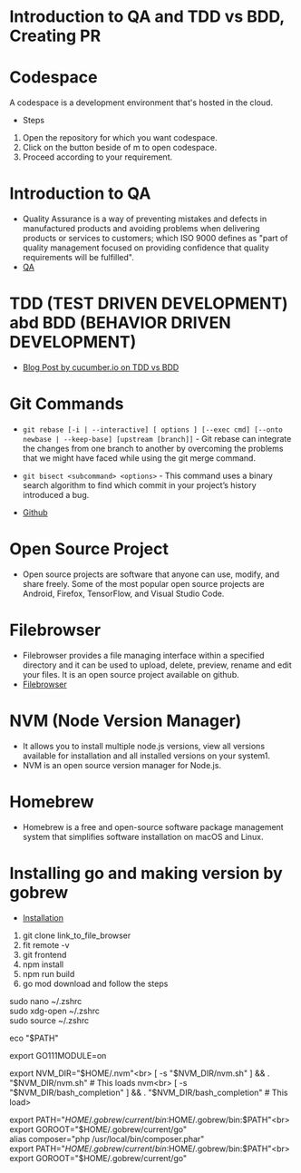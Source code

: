 #  Introduction to QA and TDD vs BDD, Creating PR 

# Codespace

A codespace is a development environment that's hosted in the cloud.

- Steps 

1. Open the repository for which you want codespace.
2. Click on the button beside of m to open codespace.
3. Proceed according to your requirement. 

# Introduction to QA

- Quality Assurance is a way of preventing mistakes and defects in manufactured products and avoiding problems when delivering products or services to customers; which ISO 9000 defines as "part of quality management focused on providing confidence that quality requirements will be fulfilled".<br>
- [QA](https://drive.google.com/file/d/1fw2vm2WH9IU23pGYMRAJ3epDeOGMIBnJ/view?usp=sharing)

# TDD (TEST DRIVEN DEVELOPMENT) abd BDD (BEHAVIOR DRIVEN DEVELOPMENT)

- [Blog Post by cucumber.io on TDD vs BDD](https://cucumber.io/blog/bdd/bdd-vs-tdd/)

# Git Commands

- `git rebase [-i | --interactive] [ options ] [--exec cmd] [--onto newbase | --keep-base] [upstream [branch]]` - Git rebase can integrate the changes from one branch to another by overcoming the problems that we might have faced while using the git merge command. 

- `git bisect <subcommand> <options>` - This command uses a binary search algorithm to find which commit in your project’s history introduced a bug.

- [Github](https://github.com/amrita-shrestha/LearnGitHub/tree/pptwithnotetolearn)

# Open Source Project

- Open source projects are software that anyone can use, modify, and share freely. Some of the most popular open source projects are Android, Firefox, TensorFlow, and Visual Studio Code.

# Filebrowser

- Filebrowser provides a file managing interface within a specified directory and it can be used to upload, delete, preview, rename and edit your files. It is an open source project available on github.
- [Filebrowser](https://github.com/filebrowser/filebrowser)


# NVM (Node Version Manager)

- It allows you to install multiple node.js versions, view all versions available for installation and all installed versions on your system1.
- NVM is an open source version manager for Node.js.

# Homebrew

- Homebrew is a free and open-source software package management system that simplifies software installation on macOS and Linux.


# Installing go and making version by gobrew

- [Installation](https://github.com/kevincobain2000/gobrew)

1. git clone link_to_file_browser
2. fit remote -v
3. git frontend
4. npm install
5. npm run build
6. go mod download
 and follow the steps


sudo nano ~/.zshrc<br>
sudo xdg-open ~/.zshrc<br>
sudo source ~/.zshrc<br>

eco "$PATH"

export GO111MODULE=on

export NVM_DIR="$HOME/.nvm"<br>
[ -s "$NVM_DIR/nvm.sh" ] && \. "$NVM_DIR/nvm.sh"  # This loads nvm<br>
[ -s "$NVM_DIR/bash_completion" ] && \. "$NVM_DIR/bash_completion"  # This load>

export PATH="$HOME/.gobrew/current/bin:$HOME/.gobrew/bin:$PATH"<br>
export GOROOT="$HOME/.gobrew/current/go"<br>
alias composer="php /usr/local/bin/composer.phar"<br>
export PATH="$HOME/.gobrew/current/bin:$HOME/.gobrew/bin:$PATH"<br>
export GOROOT="$HOME/.gobrew/current/go"